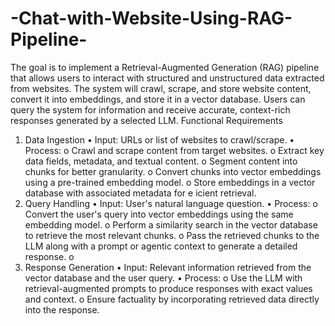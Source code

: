 # -Chat-with-Website-Using-RAG-Pipeline-

The goal is to implement a Retrieval-Augmented Generation (RAG) pipeline that allows users to 
interact with structured and unstructured data extracted from websites. The system will crawl, 
scrape, and store website content, convert it into embeddings, and store it in a vector database. 
Users can query the system for information and receive accurate, context-rich responses 
generated by a selected LLM. 
Functional Requirements 
1. Data Ingestion 
• Input: URLs or list of websites to crawl/scrape. 
• Process: 
o Crawl and scrape content from target websites. 
o Extract key data fields, metadata, and textual content. 
o Segment content into chunks for better granularity. 
o Convert chunks into vector embeddings using a pre-trained embedding model. 
o Store embeddings in a vector database with associated metadata for e icient 
retrieval. 
2. Query Handling 
• Input: User's natural language question. 
• Process: 
o Convert the user's query into vector embeddings using the same embedding 
model. 
o Perform a similarity search in the vector database to retrieve the most relevant 
chunks. 
o Pass the retrieved chunks to the LLM along with a prompt or agentic context to 
generate a detailed response. 
o  
3. Response Generation 
• Input: Relevant information retrieved from the vector database and the user query. 
• Process: 
o Use the LLM with retrieval-augmented prompts to produce responses with exact 
values and context. 
o Ensure factuality by incorporating retrieved data directly into the response.
